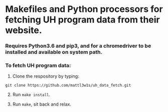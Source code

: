 # Makefiles and Python processors for fetching UH program data from their website.

### Requires Python3.6 and pip3, and for a chromedriver to be installed and available on system path.

### To fetch UH program data:

1. Clone the respository by typing:

```
git clone https://github.com/mattl3w1s/uh_data_fetch.git
```

2. Run `make install`.

3. Run `make`, sit back and relax.